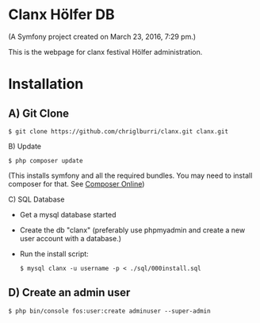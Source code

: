 Clanx Hölfer DB
===============

(A Symfony project created on March 23, 2016, 7:29 pm.)

This is the webpage for clanx festival Hölfer administration.

Installation
============

A) Git Clone
------------
```
$ git clone https://github.com/chriglburri/clanx.git clanx.git
```

B) Update
```
$ php composer update
```

(This installs symfony and all the required bundles. You may need to install composer for that. See [Composer Online](https://getcomposer.org/))

C) SQL Database
* Get a mysql database started

* Create the db "clanx" (preferably use phpmyadmin and create a new user account with a database.)

* Run the install script:

  ```
  $ mysql clanx -u username -p < ./sql/000install.sql
  ```

D) Create an admin user
-------------------------

```
$ php bin/console fos:user:create adminuser --super-admin
```
